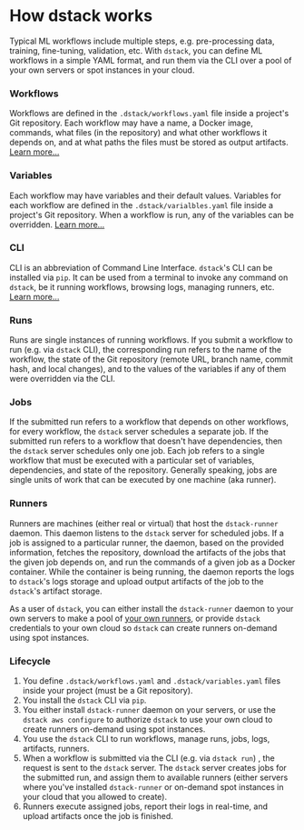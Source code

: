 # How dstack works

Typical ML workflows include multiple steps, e.g. pre-processing data, training, fine-tuning, validation, etc. 
With `dstack`, you can define ML workflows in a simple YAML format, and run them via the CLI over a pool of
your own servers or spot instances in your cloud. 

### Workflows

Workflows are defined in the `.dstack/workflows.yaml` file inside a project's Git repository. Each workflow may have 
a name, a Docker image, commands, what files (in the repository) and what other workflows it depends on, and
at what paths the files must be stored as output artifacts. 
[Learn more&hellip;](define-wokflows.md)

### Variables

Each workflow may have variables and their default values. Variables for each workflow are defined in the 
`.dstack/varialbles.yaml` file inside a project's Git repository. When a workflow is run, any of the variables 
can be overridden. [Learn more&hellip;](define-wokflows.md#variables)

### CLI

CLI is an abbreviation of Command Line Interface. `dstack`'s CLI can be installed via `pip`. 
It can be used from a terminal to invoke any command on `dstack`, be it running workflows, browsing logs, 
managing runners, etc. [Learn more&hellip;](run-workflows.md)

### Runs

Runs are single instances of running workflows. If you submit a workflow to run (e.g. via `dstack` CLI), the 
corresponding run refers to the name of the workflow, the state of the Git repository (remote URL, branch name,
commit hash, and local changes), and to the values of the variables if any of them were overridden via the CLI. 

### Jobs

If the submitted run refers to a workflow that depends on other workflows, for every workflow, the `dstack` server
schedules a separate job. If the submitted run refers to a workflow that doesn't have dependencies, then
the `dstack` server schedules only one job. Each job refers to a single workflow that must be executed with a particular 
set of variables, dependencies, and state of the repository. 
Generally speaking, jobs are single units of work that can be executed by one machine (aka runner).

### Runners

Runners are machines (either real or virtual) that host the `dstack-runner` daemon. This daemon listens to the
`dstack` server for scheduled jobs. If a job is assigned to a particular runner, the daemon, based on the provided
information, fetches the repository, download the artifacts of the jobs that the given job depends on, and run
the commands of a given job as a Docker container. While the container is being running, the daemon reports 
the logs to `dstack`'s logs storage and upload output artifacts of the job to the `dstack`'s artifact storage.

As a user of `dstack`, you can either install the `dstack-runner` daemon to your own servers to make a pool of 
[your own runners](self-hosted-runners.md),
or provide `dstack` credentials to your own cloud so `dstack` can create runners on-demand using spot instances.

### Lifecycle

1. You define `.dstack/workflows.yaml` and `.dstack/variables.yaml` files inside your project (must be a Git repository).
2. You install the `dstack` CLI via `pip`.
3. You either install `dstack-runner` daemon on your servers, or use the `dstack aws configure` to authorize
`dstack` to use your own cloud to create runners on-demand using spot instances.
4. You use the `dstack` CLI to run workflows, manage runs, jobs, logs, artifacts, runners.
5. When a workflow is submitted via the CLI (e.g. via `dstack run`) , the request is sent to the `dstack` server. 
The `dstack` server creates jobs for the submitted run, and assign them to available runners (either servers where 
you've installed `dstack-runner` or on-demand spot instances in your cloud that you allowed to create).
6. Runners execute assigned jobs, report their logs in real-time, and upload artifacts once the job is finished.

[//]: # (What can dstack used for)